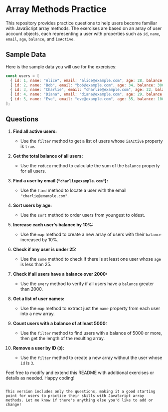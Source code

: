 # Array Methods Practice

This repository provides practice questions to help users become familiar with JavaScript array methods. The exercises are based on an array of user account objects, each representing a user with properties such as `id`, `name`, `email`, `age`, `balance`, and `isActive`.

## Sample Data

Here is the sample data you will use for the exercises:

```javascript
const users = [
  { id: 1, name: "Alice", email: "alice@example.com", age: 28, balance: 5000, isActive: true },
  { id: 2, name: "Bob", email: "bob@example.com", age: 34, balance: 3000, isActive: false },
  { id: 3, name: "Charlie", email: "charlie@example.com", age: 22, balance: 7000, isActive: true },
  { id: 4, name: "Diana", email: "diana@example.com", age: 29, balance: 4000, isActive: false },
  { id: 5, name: "Eve", email: "eve@example.com", age: 35, balance: 10000, isActive: true },
];

```

## Questions

1. **Find all active users:**
   - Use the `filter` method to get a list of users whose `isActive` property is `true`.

2. **Get the total balance of all users:**
   - Use the `reduce` method to calculate the sum of the `balance` property for all users.

3. **Find a user by email (`"charlie@example.com"`):**
   - Use the `find` method to locate a user with the email `"charlie@example.com"`.

4. **Sort users by age:**
   - Use the `sort` method to order users from youngest to oldest.

5. **Increase each user's balance by 10%:**
   - Use the `map` method to create a new array of users with their `balance` increased by 10%.

6. **Check if any user is under 25:**
   - Use the `some` method to check if there is at least one user whose `age` is less than 25.

7. **Check if all users have a balance over 2000:**
   - Use the `every` method to verify if all users have a `balance` greater than 2000.

8. **Get a list of user names:**
   - Use the `map` method to extract just the `name` property from each user into a new array.

9. **Count users with a balance of at least 5000:**
   - Use the `filter` method to find users with a balance of 5000 or more, then get the length of the resulting array.

10. **Remove a user by ID (`3`):**
    - Use the `filter` method to create a new array without the user whose `id` is `3`.

Feel free to modify and extend this README with additional exercises or details as needed. Happy coding!
```

This version includes only the questions, making it a good starting point for users to practice their skills with JavaScript array methods. Let me know if there's anything else you'd like to add or change!
